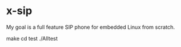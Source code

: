 # x-sip
My goal is a full feature SIP phone for embedded Linux from scratch. 

make
cd test
./Alltest
